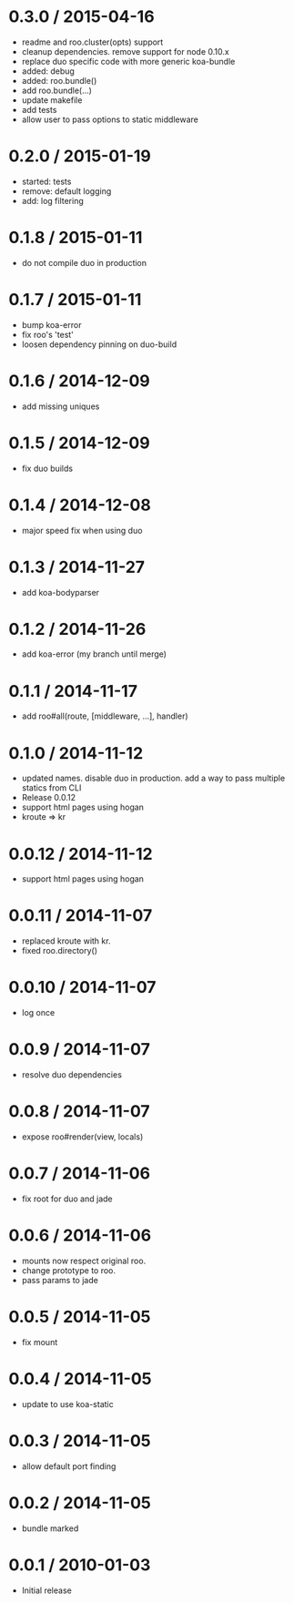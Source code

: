 
0.3.0 / 2015-04-16
==================

  * readme and roo.cluster(opts) support
  * cleanup dependencies. remove support for node 0.10.x
  * replace duo specific code with more generic koa-bundle
  * added: debug
  * added: roo.bundle()
  * add roo.bundle(...)
  * update makefile
  * add tests
  * allow user to pass options to static middleware

0.2.0 / 2015-01-19
==================

  * started: tests
  * remove: default logging
  * add: log filtering

0.1.8 / 2015-01-11
==================

  * do not compile duo in production

0.1.7 / 2015-01-11
==================

  * bump koa-error
  * fix roo's 'test'
  * loosen dependency pinning on duo-build

0.1.6 / 2014-12-09
==================

  * add missing uniques

0.1.5 / 2014-12-09
==================

  * fix duo builds

0.1.4 / 2014-12-08
==================

  * major speed fix when using duo

0.1.3 / 2014-11-27
==================

  * add koa-bodyparser

0.1.2 / 2014-11-26
==================

  * add koa-error (my branch until merge)

0.1.1 / 2014-11-17
==================

  * add roo#all(route, [middleware, ...], handler)

0.1.0 / 2014-11-12
==================

  * updated names. disable duo in production. add a way to pass multiple statics from CLI
  * Release 0.0.12
  * support html pages using hogan
  * kroute => kr

0.0.12 / 2014-11-12
==================

  * support html pages using hogan

0.0.11 / 2014-11-07
==================

  * replaced kroute with kr.
  * fixed roo.directory()

0.0.10 / 2014-11-07
==================

  * log once

0.0.9 / 2014-11-07
==================

  * resolve duo dependencies

0.0.8 / 2014-11-07
==================

  * expose roo#render(view, locals)

0.0.7 / 2014-11-06
==================

  * fix root for duo and jade

0.0.6 / 2014-11-06
==================

  * mounts now respect original roo.
  * change prototype to roo.
  * pass params to jade

0.0.5 / 2014-11-05
==================

  * fix mount

0.0.4 / 2014-11-05
==================

  * update to use koa-static

0.0.3 / 2014-11-05
==================

  * allow default port finding

0.0.2 / 2014-11-05
==================

  * bundle marked

0.0.1 / 2010-01-03
==================

  * Initial release
